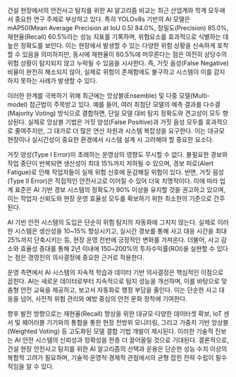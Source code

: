 건설 현장에서의 안전사고 탐지를 위한 AI 알고리즘 비교는 최근 산업계와 학계 모두에서 중요한 연구 주제로 부상하고 있다. 특히 YOLOv8s 기반의 AI 모델은 mAP50(Mean Average Precision at IoU 0.5) 84.0%, 정밀도(Precision) 85.0%, 재현율(Recall) 60.5%라는 성능 지표를 기록하며, 위험요소를 효과적으로 식별하는 데 높은 정확도를 보인다. 이는 현장에서 발생할 수 있는 다양한 위험 상황을 신속하게 포착할 수 있음을 의미하지만, 동시에 재현율이 60.5%에 머무른다는 점은 여전히 상당수의 위험 상황이 탐지되지 않고 누락될 수 있음을 시사한다. 즉, 거짓 음성(False Negative) 비율이 완전히 해소되지 않아, 실제로 위험이 존재함에도 불구하고 시스템이 이를 감지하지 못하는 사례가 발생할 수 있다.

이러한 한계를 극복하기 위해 최근에는 앙상블(Ensemble) 및 다중 모델(Multi-model) 접근법이 주목받고 있다. 예를 들어, 여러 최첨단 모델의 예측 결과를 다수결(Majority Voting) 방식으로 결합하면, 단일 모델 대비 탐지 정확도와 견고성이 모두 향상된다. 실제로 앙상블 기법은 거짓 양성(False Positive)과 거짓 음성 모두를 효과적으로 줄여주지만, 그 대가로 더 많은 연산 자원과 시스템 복잡성을 요구한다. 이는 대규모 현장이나 실시간성이 중요한 환경에서 시스템 설계 시 고려해야 할 중요한 요소다.

거짓 양성(Type I Error)이 초래하는 운영상의 영향도 무시할 수 없다. 불필요한 경보와 작업 중단이 반복되면 생산성이 최대 15%까지 저하될 수 있으며, 경보 피로(Alert Fatigue)로 인해 작업자들이 실제 위험 신호에 둔감해질 위험이 있다. 반면, 거짓 음성(Type II Error)은 직접적인 안전사고로 이어질 수 있어 더욱 치명적이다. 이에 따라 업계 표준은 AI 기반 경보 시스템의 정확도가 90% 이상을 유지할 것을 권고하고 있으며, 이는 작업자 신뢰도와 현장 운영 효율성 모두를 확보하기 위한 최소한의 기준으로 간주된다.

AI 기반 안전 시스템의 도입은 단순히 위험 탐지의 자동화에 그치지 않는다. 실제로 이러한 시스템은 생산성을 10~15% 향상시키고, 실시간 경보를 통해 사고 대응 시간을 최대 25%까지 단축시키는 등, 현장 운영 전반에 긍정적인 변화를 가져온다. 더불어, 사고 감소와 효율성 증대를 통해 2년 이내에 150~200%의 투자수익률(ROI)을 실현할 수 있다는 점은 경영진의 의사결정에 중요한 근거로 작용한다.

운영 측면에서 AI 시스템의 지속적 학습과 데이터 기반 의사결정은 핵심적인 이점으로 꼽힌다. AI는 새로운 데이터로부터 지속적으로 탐지 성능을 개선하며, 이를 바탕으로 맞춤형 안전 교육을 제공하고, 보고서 자동화로 행정 부담을 줄인다. 이는 단순한 사고 대응을 넘어, 사전적 위험 관리와 예방 중심의 안전 문화 정착에 기여한다.

향후 발전 방향으로는 재현율(Recall) 향상을 위한 대규모·다양한 데이터셋 확보, IoT 센서 및 웨어러블 기기와의 통합을 통한 현장 전방위 모니터링, 그리고 가중치 기반 앙상블(Weighted Voting) 등 고도화된 모델 결합 기법 개발이 제시된다. 이러한 기술적 진보는 AI 안전 시스템의 신뢰성과 정확성을 한층 더 끌어올릴 것으로 기대된다. 결론적으로, 건설 현장 안전사고 탐지를 위한 AI 알고리즘의 선택과 운용은 단순한 성능 수치 이상의 복합적 고려가 필요하며, 기술적·운영적·경제적 관점에서의 균형 잡힌 전략 수립이 필수적임을 알 수 있다.
